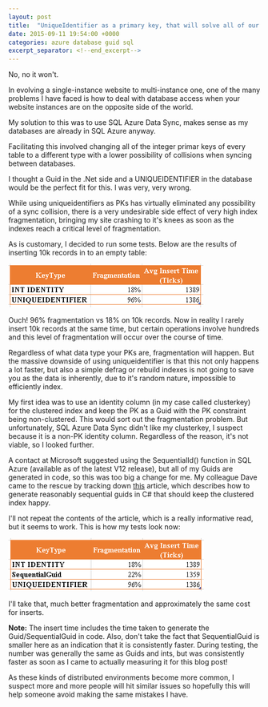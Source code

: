```yaml
---
layout: post
title:  "UniqueIdentifier as a primary key, that will solve all of our problems!"
date: 2015-09-11 19:54:00 +0000
categories: azure database guid sql
excerpt_separator: <!--end_excerpt-->
---
```


No, no it won't.
<!--end_excerpt-->
In evolving a single-instance website to multi-instance one, one of the many problems I have faced is how to deal with database access when your website instances are on the opposite side of the world.

My solution to this was to use SQL Azure Data Sync, makes sense as my databases are already in SQL Azure anyway.

Facilitating this involved changing all of the integer primar keys of every table to a different type with a lower possibility of collisions when syncing between databases.

I thought a Guid in the .Net side and a UNIQUEIDENTIFIER in the database would be the perfect fit for this. I was very, very wrong.

While using uniqueidentifiers as PKs has virtually eliminated any possibility of a sync collision, there is a very undesirable side effect of very high index fragmentation, bringing my site crashing to it's knees as soon as the indexes reach a critical level of fragmentation.

As is customary, I decided to run some tests. Below are the results of inserting 10k records in to an empty table:

![Negative effect of GUIDs on fragmentation](\images\blog-guids-1.PNG)

Ouch! 96% fragmentation vs 18% on 10k records. Now in reality I rarely insert 10k records at the same time, but certain operations involve hundreds and this level of fragmentation will occur over the course of time.

Regardless of what data type your PKs are, fragmentation will happen. But the massive downside of using uniqueidentifier is that this not only happens a lot faster, but also a simple defrag or rebuild indexes is not going to save you as the data is inherently, due to it's random nature, impossible to efficiently index.

My first idea was to use an identity column (in my case called clusterkey) for the clustered index and keep the PK as a Guid with the PK constraint being non-clustered. This would sort out the fragmentation problem. But unfortunately, SQL Azure Data Sync didn't like my clusterkey, I suspect because it is a non-PK identity column. Regardless of the reason, it's not viable, so I looked further.

A contact at Microsoft suggested using the SequentialId() function in SQL Azure (available as of the latest V12 release), but all of my Guids are generated in code, so this was too big a change for me. My colleague Dave came to the rescue by tracking down [this](http://www.codeproject.com/Articles/388157/GUIDs-as-fast-primary-keys-under-multiple-database) article, which describes how to generate reasonably sequential guids in C# that should keep the clustered index happy.

I'll not repeat the contents of the article, which is a really informative read, but it seems to work. This is how my tests look now:

![Fragmentation impprovement using sequential GUID](\images\blog-guids-2.PNG)

I'll take that, much better fragmentation and approximately the same cost for inserts.

**Note:** The insert time includes the time taken to generate the Guid/SequentialGuid in code. Also, don't take the fact that SequentialGuid is smaller here as an indication that it is consistently faster. During testing, the number was generally the same as Guids and ints, but was consistently faster as soon as I came to actually measuring it for this blog post!

As these kinds of distributed environments become more common, I suspect more and more people will hit similar issues so hopefully this will help someone avoid making the same mistakes I have.
